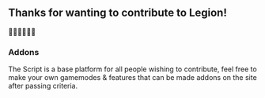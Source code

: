 ## Thanks for wanting to contribute to Legion!
:steam_locomotive::train::train::train::train::train:

### Addons
The Script is a base platform for all people wishing to contribute, feel free to make your own gamemodes & features that can be made addons on the site after passing criteria.

